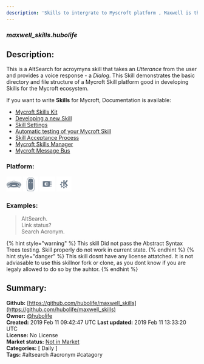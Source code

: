 ```yaml
---
description: 'Skills to intergrate to Myscroft platform , Maxwell is the project name'
---
```


### _maxwell_skills.hubolife_  
## Description:  
This is a AltSearch for acroymyns skill that takes an _Utterance_ from the user and provides a voice response - a _Dialog_. This Skill demonstrates the basic directory and file structure of a Mycroft Skill platform good in developing Skills for the Mycroft ecosystem.

If you want to write **Skills** for Mycroft, Documentation is available:

* [Mycroft Skills Kit](https://mycroft.ai/documentation/skills/msk/)
* [Developing a new Skill](https://mycroft.ai/documentation/skills/introduction-developing-skills/)
* [Skill Settings](https://mycroft.ai/documentation/skills/skill-settings/)
* [Automatic testing of your Mycroft Skill](https://mycroft.ai/documentation/skills/automatic-testing/)
* [Skill Acceptance Process](https://mycroft.ai/documentation/skills/skills-acceptance-process/)
* [Mycroft Skills Manager](https://mycroft.ai/documentation/msm/)
* [Mycroft Message Bus](https://mycroft.ai/documentation/message-bus/)  
  
  
### Platform:  
 ![Mark I](../.gitbook/assets/mark-1-icon.png)  ![Mark II](../.gitbook/assets/mark-2-icon.png)  ![Picroft](../.gitbook/assets/picroft-icon.png)  ![plasmoid](../.gitbook/assets/kde.png)   
### Examples:  
> AltSearch.  
> Link status?  
> Search Acronym.  
  
{% hint style="warning" %}
This skill Did not pass the Abstract Syntax Trees testing. Skill properly do not work in current state.
{% endhint %}
{% hint style="danger" %}
This skill dosnt have any license attatched. It is not adviasable to use this skillnor fork or clone, as you dont know if you are legaly allowed to do so by the auhtor.
{% endhint %}
  
## Summary:  
**Github:** [https://github.com/hubolife/maxwell_skills](https://github.com/hubolife/maxwell_skills)  
**Owner:** [@hubolife](https://github.com/hubolife)  
**Created:** 2019 Feb 11 09:42:47 UTC  **Last updated:** 2019 Feb 11 13:33:20 UTC  
**License:** No License  
**Market status:** [Not in Market](https://market.mycroft.ai/skill/)  
**Categories:** [ Daily ]   
**Tags:** \#altsearch \#acronym \#catagory   
